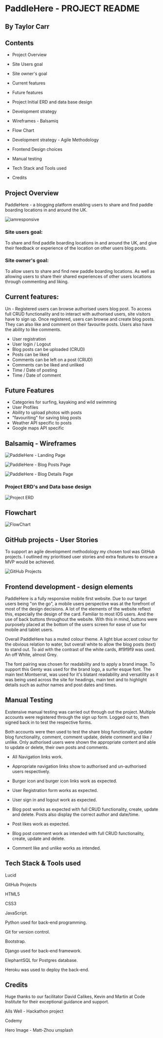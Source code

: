 # PaddleHere - PROJECT README

## By  Taylor Carr

  

## Contents

  

-  Project Overview

-  Site Users goal

- Site owner's goal

- Current features

- Future features 

- Project Initial ERD and data base design

- Development strategy

- Wireframes - Balsamiq

- Flow Chart

- Development strategy - Agile Methodology

- Frontend Design choices 

- Manual testing

- Tech Stack and Tools used

- Credits

  
  

## Project Overview

 
PaddleHere - a blogging platform enabling users to share and find paddle boarding locations in and around the UK.



![iamresponsive]()

  

### Site users goal:
To share and find paddle boarding locations in and around the UK, and give their feedback or experience of the location on other users blog posts.

 
### Site owner's goal:

To allow users to share and find new paddle boarding locations. As well as allowing users to share their shared experiences of
other users locations through commenting and liking.
 

## Current features:
  
Un - Registered users can browse authorised users blog post. To access full CRUD functionality and to interact with authorised users, site visitors have to sign up. Once registered, users can browse and create blog posts. They can also like and comment on their favourite posts. Users also have the ability to like comments.  

-   User registration
-   User login / Logout
-   Blog posts can be uploaded (CRUD)
-   Posts can be liked 
-   Comments can be left on a post (CRUD)
-   Comments can be liked and unliked 
-   Time / Date of posting
-   Time / Date of comment



## Future Features 

- Categories for surfing, kayaking and wild swimming
- User Profiles
- Ability to upload photos with posts
- "favouriting" for saving blog posts 
- Weather API specific to posts
- Google maps API specific 


## Balsamiq - Wireframes

  
![PaddleHere - Landing Page](/static/images/readme/wf1.png)

  

![PaddleHere - Blog Posts Page](/static/images/readme/wf2.png)

  

![PaddleHere - Blog Details Page](/static/images/readme/wf3.png)
  

### Project ERD's and Data base design

  

![Project ERD](/static/images/readme/phdatachsheme.png)

  

## Flowchart

  

![FlowChart](/static/images/readme/phflowchart.png)

  

## GitHub projects - User Stories 

  
To support an agile development methodology my chosen tool was GitHub projects. I outlined my prioritised user stories and extra features to ensure a MVP would be achieved.

![GitHub Projects](/static/images/readme/kanbanph.png)

  


## Frontend development - design elements 

PaddleHere is a fully responsive mobile first website. Due to our target users being "on the go", a mobile users perspective was at the forefront of most of the design decisions. A lot of the elements of the website reflect this, especially the design of the card. Familiar to most IOS users. And the use of back buttons throughout the website. With this in mind, buttons were purposely placed at the bottom of the users screen for ease of use for mobile and tablet users.  

Overall PaddleHere has a muted colour theme. A light blue accent colour for the obvious relation to water, but overall white to allow the blog posts (text) to stand out. To aid with the contrast of the white cards, #f9f9f9 was used. An off White, almost Grey. 

The font pairing was chosen for readability and to apply a brand image. To support this Genty was used for the brand logo,  a surfer esque font. The main text Montserrat, was used for it's blatant readability and versatility as it was being used across the site for headings, main text and to highlight details such as author names and post dates and times. 




## Manual Testing
 
 Exstensive manual testing was carried out through out the project. Multiple accounts were registered through the sign up form. Logged out to, then signed back in to test the respective forms.
 
Both accounts were then used to test the share blog functionality, update blog functionality, comment, comment update, delete comment and like / unlike. Only authorised users were shown the appropriate content and able to update or delete, their own posts and comments. 


- All Navigation links work.

- Appropriate navigation links show to authorised and un-authorised users respectively.

- Burger icon and burger icon links work as expected.

- User Registration form works as expected.

- User sign in and logout work as expected.

- Blog post works as expected with full CRUD functionality, create, update and delete. Posts also display the correct 
  author and date/time.

- Post likes work as expected.

- Blog post comment work as intended with full CRUD functionality, create, update and delete.

- Comment like and unlike works as intended.

  
  

## Tech Stack & Tools used

Lucid 

GitHub Projects

HTML5

CSS3

JavaScript.

Python used for back-end programming.

Git for version control.

Bootstrap.

Django used for back-end framework.

ElephantSQL for Postgres database.

Heroku was used to deploy the back-end.

  
  

## Credits

  

Huge thanks to our facilitator David Calikes, Kevin and Martin at Code Institute for their exceptional guidance and support.

Alls Well - Hackathon project

Codemy

Hero Image - Matt-Zhou   unsplash




